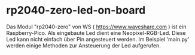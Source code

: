 # rp2040-zero-led-on-board
Das Modul "rp2040-zero" von WS ( https://www.waveshare.com ) 
ist ein Raspberry-Pico.
Als eingebaute Led dient eine Neopixel-RGB-Led.
Diese Led kann nicht einfach über Pin angesteuert werden.
Im Beispiel 'main.py' werden einige Methoden zur 
Ansteuerung der Led aufgerufen. 
